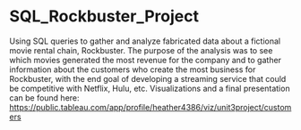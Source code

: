# SQL_Rockbuster_Project
Using SQL queries to gather and analyze fabricated data about a fictional movie rental chain, Rockbuster. The purpose of the analysis was to see which movies generated the most revenue for the company and to gather information about the customers who create the most business for Rockbuster, with the end goal of developing a streaming service that could be competitive with Netflix, Hulu, etc. Visualizations and a final presentation can be found here: https://public.tableau.com/app/profile/heather4386/viz/unit3project/customers
